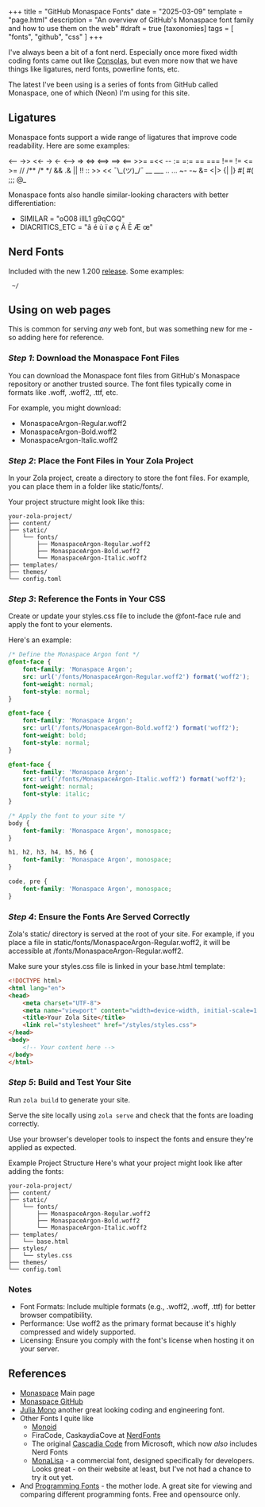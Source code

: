 +++
title = "GitHub Monaspace Fonts"
date = "2025-03-09"
template = "page.html"
description = "An overview of GitHub's Monaspace font family and how to use them on the web"
#draft = true
[taxonomies]
tags = [ "fonts", "github", "css" ]
+++ 


I've always been a bit of a font nerd. Especially once more fixed width coding fonts came out like [Consolas](https://learn.microsoft.com/en-us/typography/font-list/consolas), but even more now that we have things like ligatures, nerd fonts, powerline fonts, etc. 

The latest I've been using is a series of fonts from GitHub called Monaspace, one of which (Neon) I'm using for this site.

## Ligatures

Monaspace fonts support a wide range of ligatures that improve code readability. Here are some examples:

<!-- --> <-- ->> <<- -> <- <--> => <=> <==> ==> <== >>= =<< -- := =:= == === !== != <= >= // /** /* */ && .& || !! :: >> << ¯\_(ツ)_/¯ __ ___ .. ...  ~- -~ &= <|> {| |} #[ #( ;;; @_

Monaspace fonts also handle similar-looking characters with better differentiation:

- SIMILAR = "oO08 iIlL1 g9qCGQ"
- DIACRITICS_ETC = "â é ù ï ø ç Ã Ē Æ œ"

## Nerd Fonts 

Included with the new 1.200 [release](https://github.com/githubnext/monaspace/releases/tag/v1.200). Some examples:

     ~/ 

## Using on web pages

This is common for serving *any* web font, but was something new for me - so adding here for reference.

### *Step 1*: Download the Monaspace Font Files

You can download the Monaspace font files from GitHub's Monaspace repository or another trusted source. The font files typically come in formats like .woff, .woff2, .ttf, etc.

For example, you might download:

- MonaspaceArgon-Regular.woff2
- MonaspaceArgon-Bold.woff2
- MonaspaceArgon-Italic.woff2

### *Step 2*: Place the Font Files in Your Zola Project

In your Zola project, create a directory to store the font files. For example, you can place them in a folder like static/fonts/.

Your project structure might look like this:

```
your-zola-project/
├── content/
├── static/
│   └── fonts/
│       ├── MonaspaceArgon-Regular.woff2
│       ├── MonaspaceArgon-Bold.woff2
│       └── MonaspaceArgon-Italic.woff2
├── templates/
├── themes/
└── config.toml
```

### *Step 3*: Reference the Fonts in Your CSS

Create or update your styles.css file to include the @font-face rule and apply the font to your elements.

Here's an example:

```css
/* Define the Monaspace Argon font */
@font-face {
    font-family: 'Monaspace Argon';
    src: url('/fonts/MonaspaceArgon-Regular.woff2') format('woff2');
    font-weight: normal;
    font-style: normal;
}

@font-face {
    font-family: 'Monaspace Argon';
    src: url('/fonts/MonaspaceArgon-Bold.woff2') format('woff2');
    font-weight: bold;
    font-style: normal;
}

@font-face {
    font-family: 'Monaspace Argon';
    src: url('/fonts/MonaspaceArgon-Italic.woff2') format('woff2');
    font-weight: normal;
    font-style: italic;
}

/* Apply the font to your site */
body {
    font-family: 'Monaspace Argon', monospace;
}

h1, h2, h3, h4, h5, h6 {
    font-family: 'Monaspace Argon', monospace;
}

code, pre {
    font-family: 'Monaspace Argon', monospace;
}
```

### *Step 4*: Ensure the Fonts Are Served Correctly

Zola's static/ directory is served at the root of your site. For example, if you place a file in static/fonts/MonaspaceArgon-Regular.woff2, it will be accessible at /fonts/MonaspaceArgon-Regular.woff2.

Make sure your styles.css file is linked in your base.html template:

```html
<!DOCTYPE html>
<html lang="en">
<head>
    <meta charset="UTF-8">
    <meta name="viewport" content="width=device-width, initial-scale=1.0">
    <title>Your Zola Site</title>
    <link rel="stylesheet" href="/styles/styles.css">
</head>
<body>
    <!-- Your content here -->
</body>
</html>
```

### *Step 5*: Build and Test Your Site

Run `zola build` to generate your site.

Serve the site locally using `zola serve` and check that the fonts are loading correctly.

Use your browser's developer tools to inspect the fonts and ensure they're applied as expected.

Example Project Structure
Here's what your project might look like after adding the fonts:

```
your-zola-project/
├── content/
├── static/
│   └── fonts/
│       ├── MonaspaceArgon-Regular.woff2
│       ├── MonaspaceArgon-Bold.woff2
│       └── MonaspaceArgon-Italic.woff2
├── templates/
│   └── base.html
├── styles/
│   └── styles.css
├── themes/
└── config.toml
```


### Notes

- Font Formats: Include multiple formats (e.g., .woff2, .woff, .ttf) for better browser compatibility.
- Performance: Use woff2 as the primary format because it's highly compressed and widely supported.
- Licensing: Ensure you comply with the font's license when hosting it on your server.

## References

- [Monaspace](https://monaspace.githubnext.com/) Main page
- [Monaspace GitHub](https://github.com/githubnext/monaspace)
- [Julia Mono](https://juliamono.netlify.app/) another great looking coding and engineering font.
- Other Fonts I quite like
  - [Monoid](https://larsenwork.com/monoid/)
  - FiraCode, CaskaydiaCove at [NerdFonts](https://www.nerdfonts.com/)
  - The original [Cascadia Code](https://devblogs.microsoft.com/commandline/cascadia-code-2404-23/) from Microsoft, which now *also* includes Nerd Fonts
  - [MonaLisa](https://www.monolisa.dev/) - a commercial font, designed specifically for developers. Looks great - on their website at least, but I've not had a chance to try it out yet.
- And [Programming Fonts](https://www.programmingfonts.org/) - the mother lode. A great site for viewing and comparing different programming fonts. Free and opensource only.
